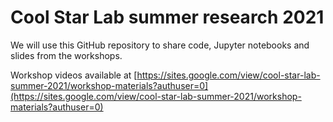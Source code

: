 # Cool Star Lab summer research 2021

We will use this GitHub repository to share code, Jupyter notebooks and slides from the workshops.

Workshop videos available at [https://sites.google.com/view/cool-star-lab-summer-2021/workshop-materials?authuser=0](https://sites.google.com/view/cool-star-lab-summer-2021/workshop-materials?authuser=0)
